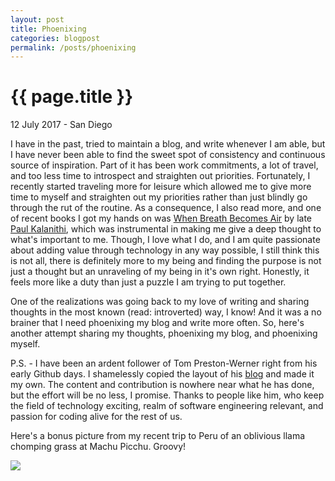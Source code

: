 ```yaml
---
layout: post
title: Phoenixing
categories: blogpost
permalink: /posts/phoenixing
---
```


{{ page.title }}
================

<p class="meta">12 July 2017 - San Diego</p>

I have in the past, tried to maintain a blog, and write whenever I am able, but I have never been able to find the sweet spot of consistency and continuous source of inspiration. Part of it has been work commitments, a lot of travel, and too less time to introspect and straighten out priorities. Fortunately, I recently started traveling more for leisure which allowed me to give more time to myself and straighten out my priorities rather than just blindly go through the rut of the routine. As a consequence, I also read more, and one of recent books I got my hands on was <a href="https://www.amazon.com/gp/product/081298840X" target="_blank">When Breath Becomes Air</a> by late <a href="http://paulkalanithi.com/" target="_blank">Paul Kalanithi</a>, which was instrumental in making me give a deep thought to what's important to me. Though, I love what I do, and I am quite passionate about adding value through technology in any way possible, I still think this is not all, there is definitely more to my being and finding the purpose is not just a thought but an unraveling of my being in it's own right. Honestly, it feels more like a duty than just a puzzle I am trying to put together.

One of the realizations was going back to my love of writing and sharing thoughts in the most known (read: introverted) way, I know! And it was a no brainer that I need phoenixing my blog and write more often. So, here's another attempt sharing my thoughts, phoenixing my blog, and phoenixing myself.

P.S. - I have been an ardent follower of Tom Preston-Werner right from his early Github days. I shamelessly copied the layout of his <a href="http://tom.preston-werner.com/" target="_blank">blog</a> and made it my own. The content and contribution is nowhere near what he has done, but the effort will be no less, I promise. Thanks to people like him, who keep the field of technology exciting, realm of software engineering relevant, and passion for coding alive for the rest of us.

Here's a bonus picture from my recent trip to Peru of an oblivious llama chomping grass at Machu Picchu. Groovy!

<img src="/images/posts/2017-07-12/llama-machu-picchu.jpg" />
